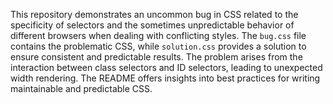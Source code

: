 This repository demonstrates an uncommon bug in CSS related to the specificity of selectors and the sometimes unpredictable behavior of different browsers when dealing with conflicting styles. The `bug.css` file contains the problematic CSS, while `solution.css` provides a solution to ensure consistent and predictable results.  The problem arises from the interaction between class selectors and ID selectors, leading to unexpected width rendering. The README offers insights into best practices for writing maintainable and predictable CSS.